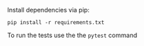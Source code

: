 Install dependencies via pip:
```
pip install -r requirements.txt
```
To run the tests use the the ```pytest``` command
